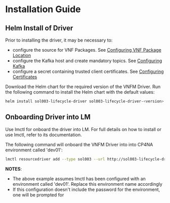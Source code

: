 # Installation Guide

## Helm Install of Driver

Prior to installing the driver, it may be necessary to:
 - configure the source for VNF Packages. See [Configuring VNF Package Location](ConfiguringVNFPackageLocation.md)
 - configure the Kafka host and create mandatory topics. See [Configuring Kafka](ConfiguringKafka.md)
 - configure a secret containing trusted client certificates. See [Configuring Certificates](ConfiguringCertificates.md)


Download the Helm chart for the required version of the VNFM Driver. Run the following command to install the Helm chart with the default values:

```bash
helm install sol003-lifecycle-driver sol003-lifecycle-driver-<version>.tgz
```

## Onboarding Driver into LM

Use lmctl for onboard the driver into LM. For full details on how to install or use lmctl, refer to its documentation.

The following command will onboard the VNFM Driver into into CP4NA environment called 'dev01':

```bash
lmctl resourcedriver add --type sol003 --url http://sol003-lifecycle-driver:8296 dev01
```

**NOTES**:
- The above example assumes lmctl has been configured with an environment called 'dev01'. Replace this environment name accordingly
- If this configuration doesn't include the password for the environment, one will be prompted for
